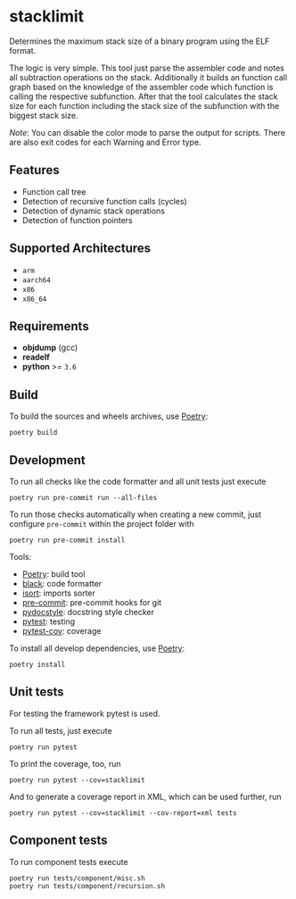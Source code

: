 stacklimit
==========

Determines the maximum stack size of a binary program using the ELF format.

The logic is very simple. This tool just parse the assembler code and notes all
subtraction operations on the stack. Additionally it builds an function call
graph based on the knowledge of the assembler code which function is calling the
respective subfunction. After that the tool calculates the stack size for each
function including the stack size of the subfunction with the biggest stack
size.


*Note*: You can disable the color mode to parse the output for scripts. There
are also exit codes for each Warning and Error type.


Features
--------

* Function call tree
* Detection of recursive function calls (cycles)
* Detection of dynamic stack operations
* Detection of function pointers


Supported Architectures
-----------------------

* `arm`
* `aarch64`
* `x86`
* `x86_64`


Requirements
------------

* **objdump** (gcc)
* **readelf**
* **python** >= `3.6`


Build
-----

To build the sources and wheels archives, use [Poetry](https://python-poetry.org):
```
poetry build
```


Development
-----------

To run all checks like the code formatter and all unit tests just execute
```
poetry run pre-commit run --all-files
```

To run those checks automatically when creating a new commit, just configure
`pre-commit` within the project folder with
```
poetry run pre-commit install
```

Tools:
* [Poetry](https://python-poetry.org): build tool
* [black](https://pypi.org/project/black): code formatter
* [isort](https://pypi.org/project/isort): imports sorter
* [pre-commit](https://pypi.org/project/pre-commit): pre-commit hooks for git
* [pydocstyle](https://pypi.org/project/pydocstyle): docstring style checker
* [pytest](https://pypi.org/project/pytest): testing
* [pytest-cov](https://pypi.org/project/pytest-cov): coverage

To install all develop dependencies, use [Poetry](https://python-poetry.org):
```
poetry install
```

Unit tests
----------

For testing the framework pytest is used.

To run all tests, just execute
```
poetry run pytest
```

To print the coverage, too, run
```
poetry run pytest --cov=stacklimit
```

And to generate a coverage report in XML, which can be used further, run
```
poetry run pytest --cov=stacklimit --cov-report=xml tests
```


Component tests
---------------

To run component tests execute
```
poetry run tests/component/misc.sh
poetry run tests/component/recursion.sh
```
